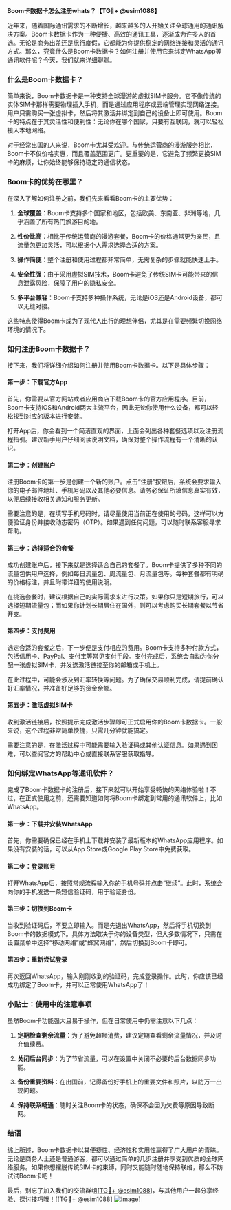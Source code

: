 **Boom卡数据卡怎么注册whats？【TG💪+ @esim1088】**

近年来，随着国际通讯需求的不断增长，越来越多的人开始关注全球通用的通讯解决方案。Boom卡数据卡作为一种便捷、高效的通讯工具，逐渐成为许多人的首选。无论是商务出差还是旅行度假，它都能为你提供稳定的网络连接和灵活的通讯方式。那么，究竟什么是Boom卡数据卡？如何注册并使用它来绑定WhatsApp等通讯软件呢？今天，我们就来详细聊聊。

### 什么是Boom卡数据卡？

简单来说，Boom卡数据卡是一种支持全球漫游的虚拟SIM卡服务。它不像传统的实体SIM卡那样需要物理插入手机，而是通过应用程序或云端管理实现网络连接。用户只需购买一张虚拟卡，然后将其激活并绑定到自己的设备上即可使用。Boom卡的特点在于其灵活性和便利性：无论你在哪个国家，只要有互联网，就可以轻松接入本地网络。

对于经常出国的人来说，Boom卡尤其受欢迎。与传统运营商的漫游服务相比，Boom卡不仅价格实惠，而且覆盖范围更广。更重要的是，它避免了频繁更换SIM卡的麻烦，让你始终能够保持稳定的通信状态。

### Boom卡的优势在哪里？

在深入了解如何注册之前，我们先来看看Boom卡的主要优势：

1. **全球覆盖**：Boom卡支持多个国家和地区，包括欧美、东南亚、非洲等地，几乎涵盖了所有热门旅游目的地。
   
2. **性价比高**：相比于传统运营商的漫游套餐，Boom卡的价格通常更为亲民，且流量包更加灵活，可以根据个人需求选择合适的方案。

3. **操作简便**：整个注册和使用过程都非常简单，无需复杂的步骤就能快速上手。

4. **安全性强**：由于采用虚拟SIM技术，Boom卡避免了传统SIM卡可能带来的信息泄露风险，保障了用户的隐私安全。

5. **多平台兼容**：Boom卡支持多种操作系统，无论是iOS还是Android设备，都可以无缝对接。

这些特点使得Boom卡成为了现代人出行的理想伴侣，尤其是在需要频繁切换网络环境的情况下。

### 如何注册Boom卡数据卡？

接下来，我们将详细介绍如何注册并使用Boom卡数据卡。以下是具体步骤：

#### 第一步：下载官方App

首先，你需要从官方网站或者应用商店下载Boom卡的官方应用程序。目前，Boom卡支持iOS和Android两大主流平台，因此无论你使用什么设备，都可以轻松找到对应的版本进行安装。

打开App后，你会看到一个简洁直观的界面，上面会列出各种套餐选项以及注册流程指引。建议新手用户仔细阅读说明文档，确保对整个操作流程有一个清晰的认识。

#### 第二步：创建账户

注册Boom卡的第一步是创建一个新的账户。点击“注册”按钮后，系统会要求输入你的电子邮件地址、手机号码以及其他必要信息。请务必保证所填信息真实有效，以便后续接收相关通知和服务更新。

需要注意的是，在填写手机号码时，请尽量使用当前正在使用的号码，这样可以方便验证身份并接收动态密码（OTP）。如果遇到任何问题，可以随时联系客服寻求帮助。

#### 第三步：选择适合的套餐

成功创建账户后，接下来就是选择适合自己的套餐了。Boom卡提供了多种不同的流量包供用户选择，例如每日流量包、周流量包、月流量包等。每种套餐都有明确的价格标注，并且附带详细的使用说明。

在挑选套餐时，建议根据自己的实际需求来进行决策。如果你只是短期旅行，可以选择短期流量包；而如果你计划长期居住在国外，则可以考虑购买长期套餐以节省开支。

#### 第四步：支付费用

选定合适的套餐之后，下一步便是支付相应的费用。Boom卡支持多种付款方式，包括信用卡、PayPal、支付宝等常见支付手段。支付完成后，系统会自动为你分配一张虚拟SIM卡，并发送激活链接至你的邮箱或手机上。

在此过程中，可能会涉及到汇率转换等问题。为了确保交易顺利完成，请提前确认好汇率情况，并准备好足够的资金余额。

#### 第五步：激活虚拟SIM卡

收到激活链接后，按照提示完成激活步骤即可正式启用你的Boom卡数据卡。一般来说，这个过程非常简单快捷，只需几分钟就能搞定。

需要注意的是，在激活过程中可能需要输入验证码或其他认证信息。如果遇到困难，可以查阅官方的帮助中心或直接联系客服获取指导。

### 如何绑定WhatsApp等通讯软件？

完成了Boom卡数据卡的注册后，接下来就可以开始享受畅快的网络体验啦！不过，在正式使用之前，还需要知道如何将Boom卡绑定到常用的通讯软件上，比如WhatsApp。

#### 第一步：下载并安装WhatsApp

首先，你需要确保已经在手机上下载并安装了最新版本的WhatsApp应用程序。如果没有安装的话，可以从App Store或Google Play Store中免费获取。

#### 第二步：登录账号

打开WhatsApp后，按照常规流程输入你的手机号码并点击“继续”。此时，系统会向你的手机发送一条短信验证码，用于验证身份。

#### 第三步：切换到Boom卡

当收到验证码后，不要立即输入。而是先退出WhatsApp，然后将手机切换到Boom卡的数据模式下。具体方法取决于你的设备类型，但大多数情况下，只需在设置菜单中选择“移动网络”或“蜂窝网络”，然后切换到Boom卡即可。

#### 第四步：重新尝试登录

再次返回WhatsApp，输入刚刚收到的验证码，完成登录操作。此时，你应该已经成功绑定了Boom卡，并可以正常使用WhatsApp了！

### 小贴士：使用中的注意事项

虽然Boom卡功能强大且易于操作，但在日常使用中仍需注意以下几点：

1. **定期检查剩余流量**：为了避免超额消费，建议定期查看剩余流量情况，并及时充值续费。

2. **关闭后台同步**：为了节省流量，可以在设置中关闭不必要的后台数据同步功能。

3. **备份重要资料**：在出国前，记得备份好手机上的重要文件和照片，以防万一出现问题。

4. **保持联系畅通**：随时关注Boom卡的状态，确保不会因为欠费等原因导致断网。

### 结语

综上所述，Boom卡数据卡以其便捷性、经济性和实用性赢得了广大用户的青睐。无论是商务人士还是普通游客，都可以通过简单的几步注册并享受到优质的全球网络服务。如果你想摆脱传统SIM卡的束缚，同时又能随时随地保持联络，那么不妨试试Boom卡吧！

最后，别忘了加入我们的交流群组[[TG💪+ @esim1088](https://t.me/s/esim1088)]，与其他用户一起分享经验、探讨技巧哦！[[TG💪+ @esim1088] ![Image](https://i.postimg.cc/4NQfJmqS/Snipaste-2025-05-13-00-14-12.png)]